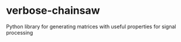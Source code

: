 # verbose-chainsaw
Python library for generating matrices with useful properties for signal processing
